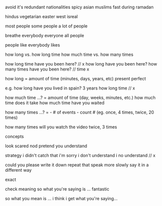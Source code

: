 avoid
it's redundant
nationalities
spicy
asian
muslims fast during ramadan

hindus
vegetarian
easter
west
isreal

most people
some people
a lot of people

breathe
everybody
everyone
all people

people like
everybody likes


how long vs. how long time
how much time vs. how many times

how long time have you been here?  // x
how long have you been here?
how many times have you been here? // time x

how long = amount of time (minutes, days, years, etc)
present perfect

e.g. how long have you lived in spain? 3 years
how long time // x

how much time ...? = amount of time (day, weeks, minutes, etc.)
how much time does it take
how much time have you waited

how many times ...? = - # of events
                      - count #
                      (eg. once, 4 times, twice, 20 times)
   
how many times will you watch the video
twice, 3 times

concepts



look scared
nod pretend you understand

strategy
i didn't catch that
i'm sorry i don't understand
i no understand // x

could you please write it down
repeat that
speak more slowly
say it in a different way

exact

check meaning
so what you're saying is ...
fantastic

so what you mean is ...
i think i get what you're saying...



